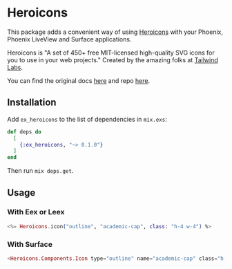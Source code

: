 # Heroicons

This package adds a convenient way of using [Heroicons](https://heroicons.com) with your Phoenix, Phoenix LiveView and Surface applications.

Heroicons is "A set of 450+ free MIT-licensed high-quality SVG icons for you to use in your web projects."
Created by the amazing folks at [Tailwind Labs](https://github.com/tailwindlabs).

You can find the original docs [here](https://heroicons.com) and repo [here](https://github.com/tailwindlabs/heroicons).

## Installation

Add `ex_heroicons` to the list of dependencies in `mix.exs`:

```elixir
def deps do
  [
    {:ex_heroicons, "~> 0.1.0"}
  ]
end
```

Then run `mix deps.get`.

## Usage

### With Eex or Leex

```elixir
<%= Heroicons.icon("outline", "academic-cap", class: "h-4 w-4") %>
```

### With Surface

```elixir
<Heroicons.Components.Icon type="outline" name="academic-cap" class="h-4 w-4" />
```
